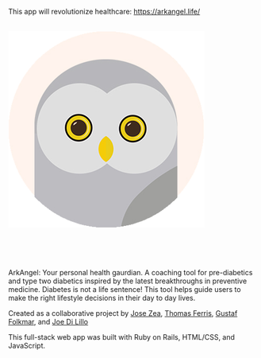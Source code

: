 This app will revolutionize healthcare:
https://arkangel.life/ 
</br>
</br>


!["logo: "](https://raw.githubusercontent.com/tomkf/Arkangel/master/app/assets/images/Logo_PNG.png)

<br>
<br>
<br>


ArkAngel: Your personal health gaurdian. A coaching tool for pre-diabetics and type two diabetics inspired by the latest breakthroughs in preventive medicine. Diabetes is not a life sentence! This tool helps guide users to make the right lifestyle decisions in their day to day lives.


Created as a collaborative project by  <a href="https://github.com/zeajose">Jose Zea</a>, <a href="https://github.com/tomkf">Thomas Ferris</a>, <a href="https://github.com/gfmar">Gustaf Folkmar</a>, and <a href="https://github.com/jdilillo">Joe Di Lillo</a>

This full-stack web app was built with Ruby on Rails, HTML/CSS, and JavaScript. 
